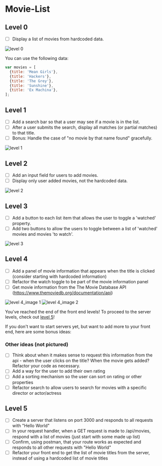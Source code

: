 # Movie-List

## Level 0

- [ ] Display a list of movies from hardcoded data.

![level 0](https://cloud.githubusercontent.com/assets/7968370/26704355/53960602-46e3-11e7-949f-d00018a10298.png)

You can use the following data: 

```javascript
var movies = [
  {title: 'Mean Girls'},
  {title: 'Hackers'},
  {title: 'The Grey'},
  {title: 'Sunshine'},
  {title: 'Ex Machina'},
];
````

## Level 1

- [ ] Add a search bar so that a user may see if a movie is in the list. 
- [ ] After a user submits the search, display all matches (or partial matches) to that title.
- [ ] Bonus: Handle the case of "no movie by that name found" gracefully.

![level 1](https://cloud.githubusercontent.com/assets/7968370/26704434/d3c14332-46e3-11e7-9051-1c2e79f9c172.png)

## Level 2

- [ ] Add an input field for users to add movies.
- [ ] Display only user added movies, not the hardcoded data.

![level 2](https://cloud.githubusercontent.com/assets/7968370/26704460/0fb2e152-46e4-11e7-9873-8f88f94b1b75.png)

## Level 3

- [ ] Add a button to each list item that allows the user to toggle a 'watched' property.
- [ ] Add two buttons to allow the users to toggle between a list of 'watched' movies and movies 'to watch'.

![level 3](https://cloud.githubusercontent.com/assets/7968370/26704486/48dd4b34-46e4-11e7-8c41-19ea1abc154f.png)

## Level 4

- [ ] Add a panel of movie information that appears when the title is clicked (consider starting with hardcoded information)
- [ ] Refactor the watch toggle to be part of the movie information panel
- [ ] Get movie information from the The Movie Database API (https://www.themoviedb.org/documentation/api) 

![level 4_image 1](https://cloud.githubusercontent.com/assets/7968370/26704478/3ddcc304-46e4-11e7-83c2-2c04de3baa5d.png)
![level 4_image 2](https://cloud.githubusercontent.com/assets/7968370/26704480/3f2d5b4c-46e4-11e7-9d19-1f684022139c.png)

You've reached the end of the front end levels! To proceed to the server levels, check out [level 5](https://gist.github.com/beth/ed2a6033b055d6419789fe32a015d590)!

If you don't want to start servers yet, but want to add more to your front end, here are some bonus ideas:

### Other ideas (not pictured)
- [ ] Think about when it makes sense to request this information from the api - when the user clicks on the title? When the movie gets added? Refactor your code as necessary.
- [ ] Add a way for the user to add their own rating
- [ ] Add a sorting mechanism so the user can sort on rating or other properties
- [ ] Refactor search to allow users to search for movies with a specific director or actor/actress

## Level 5

- [ ] Create a server that listens on port 3000 and responds to all requests with "Hello World" 
- [ ] In your request handler, when a GET request is made to /api/movies, respond with a list of movies (just start with some made up list)
- [ ] Confirm, using postman, that your route works as expected and responds to all other requests with "Hello World"
- [ ] Refactor your front end to get the list of movie titles from the server, instead of using a hardcoded list of movie titles
